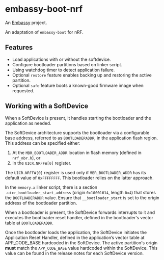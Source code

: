 # embassy-boot-nrf

An [Embassy](https://embassy.dev) project.

An adaptation of `embassy-boot` for nRF.

## Features

- Load applications with or without the softdevice.
- Configure bootloader partitions based on linker script.
- Using watchdog timer to detect application failure.
- Optional `restore` feature enables backing up and restoring the active partition.
- Optional `safe` feature boots a known-good firmware image when requested.

## Working with a SoftDevice

When a SoftDevice is present, it handles starting the bootloader and the application as needed.

The SoftDevice architecture supports the bootloader via a configurable base address, referred to as `BOOTLOADERADDR`, in the application flash region. This address can be specified either:

1. At the `MBR_BOOTLOADER_ADDR` location in flash memory (defined in `nrf_mbr.h`), or
2. In the `UICR.NRFFW[0]` register.

The `UICR.NRFFW[0]` register is used only if `MBR_BOOTLOADER_ADDR` has its default value of `0xFFFFFFFF`. This bootloader relies on the latter approach.

In the `memory.x` linker script, there is a section `.uicr_bootloader_start_address` (origin `0x10001014`, length `0x4`) that stores the `BOOTLOADERADDR` value.
Ensure that `__bootloader_start` is set to the origin address of the bootloader partition.

When a bootloader is present, the SoftDevice forwards interrupts to it and executes the bootloader reset handler, defined in the bootloader's vector table at `BOOTLOADERADDR`.

Once the bootloader loads the application, the SoftDevice initiates the Application Reset Handler, defined in the application’s vector table at APP_CODE_BASE hardcoded in the SoftDevice.
The active partition's origin **must** match the `APP_CODE_BASE` value hardcoded within the SoftDevice. This value can be found in the release notes for each SoftDevice version.
